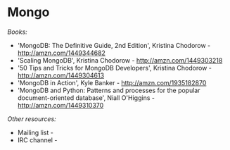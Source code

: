 Mongo
==========

*Books:*

- 'MongoDB: The Definitive Guide, 2nd Edition', Kristina Chodorow - http://amzn.com/1449344682
- 'Scaling MongoDB', Kristina Chodorow - http://amzn.com/1449303218
- '50 Tips and Tricks for MongoDB Developers', Kristina Chodorow - http://amzn.com/1449304613
- 'MongoDB in Action', Kyle Banker - http://amzn.com/1935182870
- 'MongoDB and Python: Patterns and processes for the popular document-oriented database', Niall O'Higgins - http://amzn.com/1449310370

*Other resources:*

- Mailing list -
- IRC channel -
